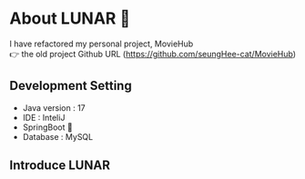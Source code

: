 # About LUNAR 🍿
I have refactored my personal project, MovieHub  
👉 the old project Github URL (https://github.com/seungHee-cat/MovieHub)

## Development Setting
- Java version : 17
- IDE : InteliJ
- SpringBoot 🌱
- Database : MySQL


## Introduce LUNAR
 

